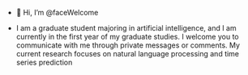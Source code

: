 - 👋 Hi, I’m @faceWelcome

- I am a graduate student majoring in artificial intelligence, and I am currently in the first year of my graduate studies. I welcome you to communicate with me through private messages or comments. My current research focuses on natural language 
processing and time series prediction
